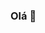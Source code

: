 ### Olá 👋



<!--
**AndreSilva08/andresilva08** is a ✨ _special_ ✨ repository because its `README.md` (this file) appears on your GitHub profile.

Here are some ideas to get you started:

- 🔭 I’m currently workingna uber 
- 🌱 I’m currently learning programação full stack
- 👯 I’m looking to collaborate com pra uma sociedade melhor
- 🤔 I’m looking for help with ...  
- 💬 Ask me about ...
- 📫 How to reach me: ...
- 😄 Pronouns: ...
- ⚡ Fun fact: ...
-->
